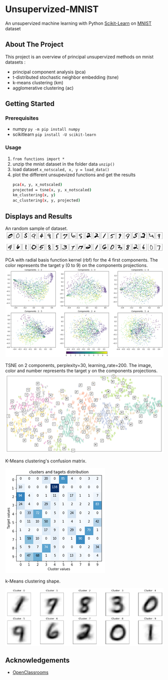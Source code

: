 # Unsupervized-MNIST
An unsupervized machine learning with Python [Scikit-Learn](https://scikit-learn.org/stable/) on [MNIST](https://en.wikipedia.org/wiki/MNIST_database) dataset

## About The Project
This project is an overview of principal unsupervized methods on mnist datasets :
 - principal component analysis (pca)
 - t-distributed stochastic neighbor embedding (tsne)
 - k-means clustering (km)
 - agglomerative clustering (ac)

## Getting Started
### Prerequisites
* numpy `py -m pip install numpy`
* scikitlearn `pip install -U scikit-learn`

### Usage
1. `from functions import *`
2. unzip the mnist dataset in the folder data `unzip()`
3. load dataset `x_notscaled, x, y = load_data()`
4. plot the different unsupevized functions and get the results
   ```sh
   pca(x, y, x_notscaled)
   projected = tsne(x, y, x_notscaled)
   km_clustering(x, y)
   ac_clustering(x, y, projected)
   ```

## Displays and Results
An random sample of dataset.
![random sample of x](https://github.com/JonathanVengadasalam/Unsupervized-MNIST/blob/master/images/x%20random%20sample.png)

PCA with radial basis function kernel (rbf) for the 4 first components. The color represents the target y (0 to 9) on the components projections.
![pca rbf](https://github.com/JonathanVengadasalam/Unsupervized-MNIST/blob/master/images/pca%20(kernel%3Drbf).png)

TSNE on 2 components, perplexity=30, learning_rate=200. The image, color and number represents the target y on the components projections. ![tsne](https://github.com/JonathanVengadasalam/Unsupervized-MNIST/blob/master/images/tsne%20(perplexity%3D10%20-%20epsilon%3D200).png)

K-Means clustering's confusion matrix.

![k-means](https://github.com/JonathanVengadasalam/Unsupervized-MNIST/blob/master/images/km%20distributions.png)

k-Means clustering shape.

![k-means clusters shape](https://github.com/JonathanVengadasalam/Unsupervized-MNIST/blob/master/images/k-means%20clusters%20shape.png)

## Acknowledgements
* [OpenClassrooms](https://openclassrooms.com/fr/courses/4379436-explorez-vos-donnees-avec-des-algorithmes-non-supervises)

